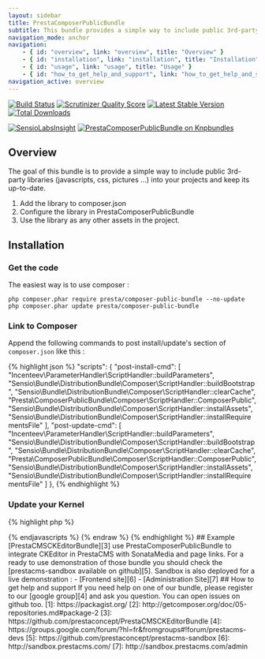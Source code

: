 ```yaml
---
layout: sidebar
title: PrestaComposerPublicBundle
subtitle: This bundle provides a simple way to include public 3rd-party libraries
navigation_mode: anchor
navigation:
    - { id: "overview", link: "overview", title: "Overview" }
    - { id: "installation", link: "installation", title: "Installation" }
    - { id: "usage", link: "usage", title: "Usage" }
    - { id: "how_to_get_help_and_support", link: "how_to_get_help_and_support", title: "Help and support" }
navigation_active: overview
---
```


[![Build Status](https://travis-ci.org/prestaconcept/PrestaComposerPublicBundle.png)](https://travis-ci.org/prestaconcept/PrestaComposerPublicBundle)
[![Scrutinizer Quality Score](https://scrutinizer-ci.com/g/prestaconcept/PrestaComposerPublicBundle/badges/quality-score.png?s=c9cd4805f46ef250b1310143ad8d955814513268)](https://scrutinizer-ci.com/g/prestaconcept/PrestaComposerPublicBundle/)
[![Latest Stable Version](https://poser.pugx.org/presta/composer-public-bundle/v/stable.png)](https://packagist.org/packages/presta/composer-public-bundle)
[![Total Downloads](https://poser.pugx.org/presta/composer-public-bundle/downloads.png)](https://packagist.org/packages/presta/composer-public-bundle)

[![SensioLabsInsight](https://insight.sensiolabs.com/projects/fc4b4416-def6-428c-b873-5fd1f5a9ad39/big.png)](https://insight.sensiolabs.com/projects/fc4b4416-def6-428c-b873-5fd1f5a9ad39)
[![PrestaComposerPublicBundle on Knpbundles](http://knpbundles.com/prestaconcept/PrestaComposerPublicBundle/badge)](http://knpbundles.com/prestaconcept/PrestaComposerPublicBundle)

## Overview

The goal of this bundle is to provide a simple way to include public 3rd-party libraries (javascripts, css, pictures ...) into your projects and keep its up-to-date.

1. Add the library to composer.json
2. Configure the library in PrestaComposerPublicBundle
3. Use the library as any other assets in the project.


## Installation

### Get the code

The easiest way is to use composer :

    php composer.phar require presta/composer-public-bundle --no-update
    php composer.phar update presta/composer-public-bundle

### Link to Composer

Append the following commands to post install/update's section of `composer.json` like this :

{% highlight json %}
"scripts": {
    "post-install-cmd": [
        "Incenteev\\ParameterHandler\\ScriptHandler::buildParameters",
        "Sensio\\Bundle\\DistributionBundle\\Composer\\ScriptHandler::buildBootstrap",
        "Sensio\\Bundle\\DistributionBundle\\Composer\\ScriptHandler::clearCache",
        "Presta\\ComposerPublicBundle\\Composer\\ScriptHandler::ComposerPublic",
        "Sensio\\Bundle\\DistributionBundle\\Composer\\ScriptHandler::installAssets",
        "Sensio\\Bundle\\DistributionBundle\\Composer\\ScriptHandler::installRequirementsFile"
    ],
    "post-update-cmd": [
        "Incenteev\\ParameterHandler\\ScriptHandler::buildParameters",
        "Sensio\\Bundle\\DistributionBundle\\Composer\\ScriptHandler::buildBootstrap",
        "Sensio\\Bundle\\DistributionBundle\\Composer\\ScriptHandler::clearCache",
        "Presta\\ComposerPublicBundle\\Composer\\ScriptHandler::ComposerPublic",
        "Sensio\\Bundle\\DistributionBundle\\Composer\\ScriptHandler::installAssets",
        "Sensio\\Bundle\\DistributionBundle\\Composer\\ScriptHandler::installRequirementsFile"
    ]
},
{% endhighlight %}

### Update your Kernel

{% highlight php %}
<?php
class AppKernel extends Kernel
{
    public function registerBundles()
    {
        $bundles = array(
            ...,
            new Presta\ComposerPublicBundle\PrestaComposerPublicBundle()
        );
    }
}
{% endhighlight %}

## Usage

### Add a library

For example, i want to add a jQuery plugin into my project. Unfortunatly the library is not in [packagist][1].

So as explain in [the composer documentation][2], edit `composer.json` :

{% highlight json %}
{
    ...
    "repositories": [
        {
            "type": "package",
            "package": {
                "name": "wesnolte/Pajinate",
                "version": "1.0.0",
                "source": {
                    "url": "https://github.com/wesnolte/Pajinate.git",
                    "type": "git",
                    "reference": "master"
                }
            }
        }
    ],
    ...
}
{% endhighlight %}

And then add it to the `require` section :

{% highlight json %}
{
    ...
    "require": {
        ...
        "wesnolte/Pajinate": "1.0.*"
    },
    ...
}
{% endhighlight %}

Finally you need to add an entry for this library in the PrestaComposerPublicBundle configuration.

Eg. `app/config/config.yml`:

{% highlight yaml %}
presta_composer_public:
    symlink: true
    blend:
        wesnolte/Pajinate:
            vendor: wesnolte
            name: Pajinate
            path: /
{% endhighlight %}

Or shortly:

{% highlight yaml %}
presta_composer_public:
    blend:
        wesnolte/Pajinate: ~
{% endhighlight %}

Launch the command `app/console config:dump-reference PrestaComposerPublicBundle` for more details.

By default, assets from vendor/wesnolte/Pajinate (for example) were hard copy to Ressources/public/ of the prestaComposerPublicBundle.

If symlink: true option is set and OS was able to use it, a symlink replace hard copy.


### Blend it

Finally you only need to install your vendors:

{% highlight bash %}
composer.phar install
{% endhighlight %}

or manually launch symfony command:

{% highlight bash %}
app/console  presta:composer-public
{% endhighlight %}


### Include assets

{% highlight smarty %}
{% raw %}
{# layout.html.twig #}
{%javascripts
        ...
    '@PrestaComposerPublicBundle/Resources/public/wesnolte/Pajinate/jquery.pajinate.js'
%}
    <script type="text/javascript" src="{{ asset_url }}"></script>
{% endjavascripts %}
{% endraw %}
{% endhighlight %}


## Example

[PrestaCMSCKEditorBundle][3] use PrestaComposerPublicBundle to integrate CKEditor in PrestaCMS with SonataMedia and page links.

For a ready to use demonstration of those bundle you should check the [prestacms-sandbox available on github][5].

Sandbox is also deployed for a live demonstration :

-   [Frontend site][6]
-   [Administration Site][7]

## How to get help and support

If you need help on one of our bundle, please register to our [google group][4] and ask you question.
You can open issues on github too.

[1]: https://packagist.org/
[2]: http://getcomposer.org/doc/05-repositories.md#package-2
[3]: https://github.com/prestaconcept/PrestaCMSCKEditorBundle
[4]: https://groups.google.com/forum/?hl=fr&fromgroups#!forum/prestacms-devs
[5]: https://github.com/prestaconcept/prestacms-sandbox
[6]: http://sandbox.prestacms.com/
[7]: http://sandbox.prestacms.com/admin
